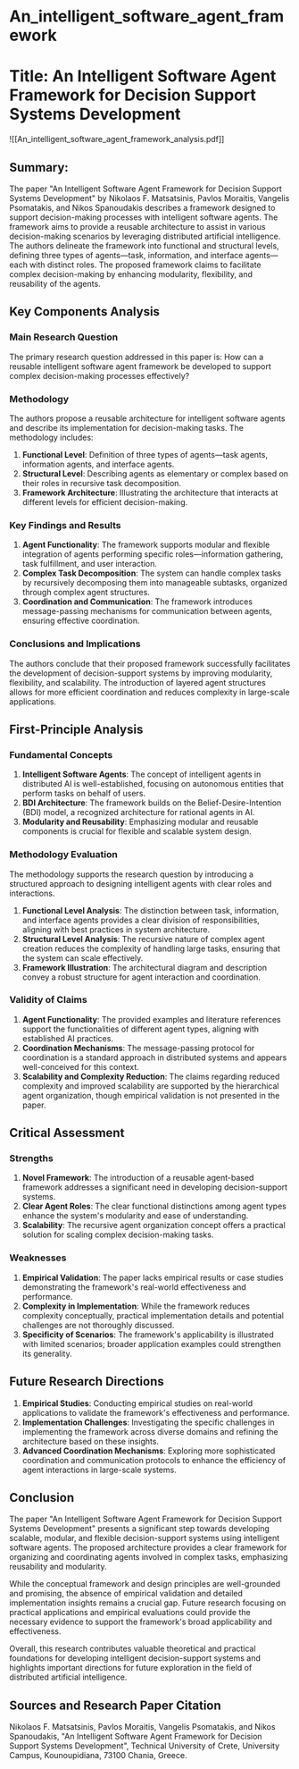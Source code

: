 # An_intelligent_software_agent_framework

# Title: An Intelligent Software Agent Framework for Decision Support Systems Development
![[An_intelligent_software_agent_framework_analysis.pdf]]

## Summary:
The paper "An Intelligent Software Agent Framework for Decision Support Systems Development" by Nikolaos F. Matsatsinis, Pavlos Moraitis, Vangelis Psomatakis, and Nikos Spanoudakis describes a framework designed to support decision-making processes with intelligent software agents. The framework aims to provide a reusable architecture to assist in various decision-making scenarios by leveraging distributed artificial intelligence. The authors delineate the framework into functional and structural levels, defining three types of agents—task, information, and interface agents—each with distinct roles. The proposed framework claims to facilitate complex decision-making by enhancing modularity, flexibility, and reusability of the agents.

## Key Components Analysis

### Main Research Question
The primary research question addressed in this paper is: How can a reusable intelligent software agent framework be developed to support complex decision-making processes effectively?

### Methodology
The authors propose a reusable architecture for intelligent software agents and describe its implementation for decision-making tasks. The methodology includes:
1. **Functional Level**: Definition of three types of agents—task agents, information agents, and interface agents.
2. **Structural Level**: Describing agents as elementary or complex based on their roles in recursive task decomposition.
3. **Framework Architecture**: Illustrating the architecture that interacts at different levels for efficient decision-making.

### Key Findings and Results
1. **Agent Functionality**: The framework supports modular and flexible integration of agents performing specific roles—information gathering, task fulfillment, and user interaction.
2. **Complex Task Decomposition**: The system can handle complex tasks by recursively decomposing them into manageable subtasks, organized through complex agent structures.
3. **Coordination and Communication**: The framework introduces message-passing mechanisms for communication between agents, ensuring effective coordination.

### Conclusions and Implications
The authors conclude that their proposed framework successfully facilitates the development of decision-support systems by improving modularity, flexibility, and scalability. The introduction of layered agent structures allows for more efficient coordination and reduces complexity in large-scale applications.

## First-Principle Analysis

### Fundamental Concepts
1. **Intelligent Software Agents**: The concept of intelligent agents in distributed AI is well-established, focusing on autonomous entities that perform tasks on behalf of users.
2. **BDI Architecture**: The framework builds on the Belief-Desire-Intention (BDI) model, a recognized architecture for rational agents in AI.
3. **Modularity and Reusability**: Emphasizing modular and reusable components is crucial for flexible and scalable system design.

### Methodology Evaluation
The methodology supports the research question by introducing a structured approach to designing intelligent agents with clear roles and interactions. 
1. **Functional Level Analysis**: The distinction between task, information, and interface agents provides a clear division of responsibilities, aligning with best practices in system architecture.
2. **Structural Level Analysis**: The recursive nature of complex agent creation reduces the complexity of handling large tasks, ensuring that the system can scale effectively.
3. **Framework Illustration**: The architectural diagram and description convey a robust structure for agent interaction and coordination.

### Validity of Claims
1. **Agent Functionality**: The provided examples and literature references support the functionalities of different agent types, aligning with established AI practices.
2. **Coordination Mechanisms**: The message-passing protocol for coordination is a standard approach in distributed systems and appears well-conceived for this context.
3. **Scalability and Complexity Reduction**: The claims regarding reduced complexity and improved scalability are supported by the hierarchical agent organization, though empirical validation is not presented in the paper.

## Critical Assessment

### Strengths
1. **Novel Framework**: The introduction of a reusable agent-based framework addresses a significant need in developing decision-support systems.
2. **Clear Agent Roles**: The clear functional distinctions among agent types enhance the system's modularity and ease of understanding.
3. **Scalability**: The recursive agent organization concept offers a practical solution for scaling complex decision-making tasks.

### Weaknesses
1. **Empirical Validation**: The paper lacks empirical results or case studies demonstrating the framework's real-world effectiveness and performance.
2. **Complexity in Implementation**: While the framework reduces complexity conceptually, practical implementation details and potential challenges are not thoroughly discussed.
3. **Specificity of Scenarios**: The framework's applicability is illustrated with limited scenarios; broader application examples could strengthen its generality.

## Future Research Directions
1. **Empirical Studies**: Conducting empirical studies on real-world applications to validate the framework's effectiveness and performance.
2. **Implementation Challenges**: Investigating the specific challenges in implementing the framework across diverse domains and refining the architecture based on these insights.
3. **Advanced Coordination Mechanisms**: Exploring more sophisticated coordination and communication protocols to enhance the efficiency of agent interactions in large-scale systems.

## Conclusion
The paper "An Intelligent Software Agent Framework for Decision Support Systems Development" presents a significant step towards developing scalable, modular, and flexible decision-support systems using intelligent software agents. The proposed architecture provides a clear framework for organizing and coordinating agents involved in complex tasks, emphasizing reusability and modularity.

While the conceptual framework and design principles are well-grounded and promising, the absence of empirical validation and detailed implementation insights remains a crucial gap. Future research focusing on practical applications and empirical evaluations could provide the necessary evidence to support the framework's broad applicability and effectiveness.

Overall, this research contributes valuable theoretical and practical foundations for developing intelligent decision-support systems and highlights important directions for future exploration in the field of distributed artificial intelligence.

## Sources and Research Paper Citation
Nikolaos F. Matsatsinis, Pavlos Moraitis, Vangelis Psomatakis, and Nikos Spanoudakis, "An Intelligent Software Agent Framework for Decision Support Systems Development", Technical University of Crete, University Campus, Kounoupidiana, 73100 Chania, Greece.